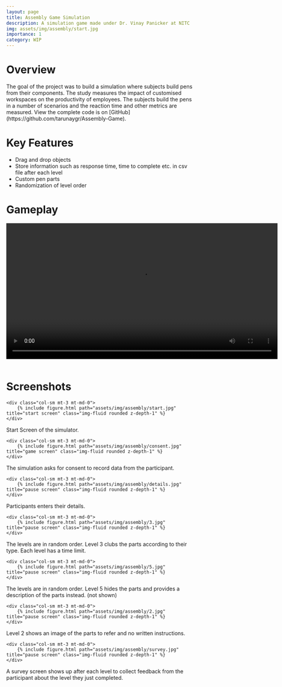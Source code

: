 ```yaml
---
layout: page
title: Assembly Game Simulation
description: A simulation game made under Dr. Vinay Panicker at NITC
img: assets/img/assembly/start.jpg
importance: 1
category: WIP
---
```

<h1>Overview</h1>
The goal of the project was to build a simulation where subjects build pens from their components. The study measures the impact of customised workspaces on the productivity of employees. The subjects build the pens in a number of scenarios and the reaction time and other metrics are measured. View the complete code is on [GitHub](https://github.com/tarunaygr/Assembly-Game).
<!-- Every project has a beautiful feature showcase page.
It's easy to include images in a flexible 3-column grid format.
Make your photos 1/3, 2/3, or full width.
-->
<!-- To give your project a background in the portfolio page, just add the img tag to the front matter like so:  -->
<!-- 
    ---
    layout: page
    title: project
    description: a project with a background image
    img: /assets/img/12.jpg
    ---
 -->

<h1>Key Features</h1>

<ul>
<li>Drag and drop objects</li>
<li>Store information such as response time, time to complete etc. in csv file after each level </li>
<li>Custom pen parts</li>
<li>Randomization of level order</li>

</ul>
<!-- </div> -->
<h1>Gameplay</h1>
<div class="row justify-content-center">
<video width="720" controls preload='auto'>
  <source src="../../assets/vid/assembly.mp4" type="video/mp4">
  <!-- <source src="movie.ogg" type="video/ogg"> -->
  Your browser does not support the video tag.
</video>
</div>
<br>
<h1>Screenshots</h1>

<div class="row">

    <div class="col-sm mt-3 mt-md-0">
        {% include figure.html path="assets/img/assembly/start.jpg" title="start screen" class="img-fluid rounded z-depth-1" %}
    </div>
</div>
<div class="caption">
  Start Screen of the simulator.
</div>
<div class="row">

    <div class="col-sm mt-3 mt-md-0">
        {% include figure.html path="assets/img/assembly/consent.jpg" title="game screen" class="img-fluid rounded z-depth-1" %}
    </div>
</div>
<div class="caption">
   The simulation asks for consent to record data from the participant.
</div>

<div class="row">

    <div class="col-sm mt-3 mt-md-0">
        {% include figure.html path="assets/img/assembly/details.jpg" title="pause screen" class="img-fluid rounded z-depth-1" %}
    </div>
</div>
<div class="caption">
   Participants enters their details.
</div>
<div class="row">

    <div class="col-sm mt-3 mt-md-0">
        {% include figure.html path="assets/img/assembly/3.jpg" title="pause screen" class="img-fluid rounded z-depth-1" %}
    </div>
</div>
<div class="caption">
    The levels are in random order. Level 3 clubs the parts according to their type. Each level has a time limit.
</div>
<div class="row">

    <div class="col-sm mt-3 mt-md-0">
        {% include figure.html path="assets/img/assembly/5.jpg" title="pause screen" class="img-fluid rounded z-depth-1" %}
    </div>
</div>
<div class="caption">
    The levels are in random order. Level 5 hides the parts and provides a description of the parts instead. (not shown)
</div>
<div class="row">

    <div class="col-sm mt-3 mt-md-0">
        {% include figure.html path="assets/img/assembly/2.jpg" title="pause screen" class="img-fluid rounded z-depth-1" %}
    </div>
</div>
<div class="caption">
    Level 2 shows an image of the parts to refer and no written instructions.
</div>
<div class="row">

    <div class="col-sm mt-3 mt-md-0">
        {% include figure.html path="assets/img/assembly/survey.jpg" title="pause screen" class="img-fluid rounded z-depth-1" %}
    </div>
</div>
<div class="caption">
    A survey screen shows up after each level to collect feedback from the participant about the level they just completed.
</div>
